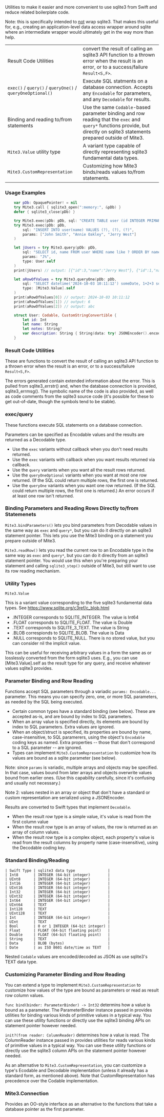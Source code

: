 Utilities to make it easier and more convenient to use sqlite3 from Swift and
reduce related boilerplate code.

Note: this is specifically intended to <u>not</u> wrap sqlite3. That makes this useful for, e.g., creating an application-level data access wrapper
around sqlite where an intermediate wrapper would ultimately get in the way more than help.

| | |
|-|-|
| Result Code Utilities | convert the result of calling an sqlite3 API function to a thrown error when the result is an error, or to a success/failure `Result<S,F>`. |
| `exec()` / `query()` / `queryOne()` / `queryOneOptional()` | Execute SQL statments on a database connection. Accepts any `Encodable` for parameters, and any `Decodable` for results. |
| Binding and reading to/from statements | Use the same `Codable`-based parameter binding and row reading that the `exec` and `query*` functions provide, but directly on sqlite3 statements prepared outside of Mite3.|
| `Mite3.Value` utility type| A variant type capable of directly representing sqlite3 fundamental data types. |
| `Mite3.CustomRepresentation` | Customizing how Mite3 binds/reads values to/from statements. |

### Usage Examples ###


```swift
    var pDb: OpaquePointer! = nil
    try Mite3.call { sqlite3_open(":memory:", &pDb) }
    defer { sqlite3_close(pDb) }

    try Mite3.exec(pDb: pDb, sql: "CREATE TABLE user (id INTEGER PRIMARY KEY AUTOINCREMENT, name TEXT)")
    try Mite3.exec(pDb: pDb,
        sql: "INSERT INTO user(name) VALUES (?), (?), (?)",
        params: ["John Smith", "Annie Oakley", "Jerry West"]
    )

    let jUsers = try Mite3.query(pDb: pDb,
        sql: "SELECT id, name FROM user WHERE name like ? ORDER BY name",
        params: "J%",
        type: User.self
    )
    print(jUsers) // output: [{"id":3,"name":"Jerry West"}, {"id":1,"name":"John Smith"}]

    let aRowOfValues = try Mite3.queryOne(pDb: pDb,
        sql: "SELECT datetime('2024-10-03 10:11:12') someDate, 1+2+3 someNum, 'abc' someStr",
        type: [Mite3.Value].self
    )
    print(aRowOfValues[0]) // output: 2024-10-03 10:11:12
    print(aRowOfValues[1]) // output: 6
    print(aRowOfValues[2]) // output: abc

    struct User: Codable, CustomStringConvertible {
        let id: Int
        let name: String
        let notes: String?
        var description: String { String(data: try! JSONEncoder().encode(self), encoding: .utf8)! }
    }
```

### Result Code Utilities ###

These are functions to convert the result of calling an sqlite3 API function to a thrown error when
the result is an error, or to a success/failure `Result<S,F>`.

The errors generated contain extended information about the error. This is pulled from sqlite3_errstr() and, when the database
connection is provided, sqlite3_errmsg(). The symbolic name of the code is also provided, as well as code comments from
the sqlite3 source code (it's possible for these to get out-of-date, though the symbols tend to be stable).

### exec/query ###

These functions execute SQL statements on a database connection.

Parameters can be specified as Encodable values and the results are returned as a Decodable type.

- Use the `exec` variants without callback when you don't need results returned.
- Use the `exec` variants with callback when you want results returned via callback.
- Use the `query` variants when you want all the result rows returned.
- Use the `queryOneOptional` variants when you want at most one row returned. (If the SQL could return multiple rows, the first one is returned.
- Use the `queryOne` variants when you want one row returned. (If the SQL could return multiple rows, the first one is returned.) An error occurs if
at least one row isn't returned.

### Binding Parameters and Reading Rows Directly to/from Statemenets ###

`Mite3.bindParameters()` lets you bind parameters from Decodable values in the same way as `exec` and `query*`, but you
can do it directly on an sqlite3 statement pointer. This lets you use the Mite3 binding on a statement you prepare outside of Mite3.

`Mite3.readRow()` lets you read the current row to an Encodable type in the same way as `exec` and `query*`, but you
can do it directly from an sqlite3 statement pointer. You would use this when you're preparing your statement and calling
`sqlite3_step()` outside of Mite3, but still want to use its row reading mechanism.

### Utility Types ###

`Mite3.Value`

This is a variant value corresponding to the five sqlite3 fundamental data types.
See https://www.sqlite.org/c3ref/c_blob.html

- .INTEGER corresponds to SQLITE_INTEGER. The value is Int64
- .FLOAT corresponds to SQLITE_FLOAT. The value is Double
- .TEXT corresponds to SQLITE_3_TEXT. The value is String
- .BLOB correspionds to SQLITE_BLOB. The value is Data
- .NULL corresponds to SQLITE_NULL. There is no stored value, but you can consider nil the implicit value.

This can be useful for receiving arbitrary values in a form the same as or losslessly converted from the form sqlite3 uses.
E.g., you can use [Mite3.Value].self as the result type for any query, and receive whatever values sqlite3 provides.

### Parameter Binding and Row Reading ###

Functions accept SQL parameters through a variadic `params: Encodable...` parameter.
This means you can specify zero, one, or more SQL parameters, as needed by the SQL being
executed.

- Certain common types have a standard binding (see below). These are accepted as-is, and
  are bound by index to SQL parameters.
- When an array value is specified directly, its elements are bound by index to SQL parameters.
  Extra values are ignored.
- When an object/struct is specified, its properties are bound by name, case-insensitive, to SQL
  paramerers, using the object's `Encodable` coding keys as named. Extra properties -- those
  that don't correspond to a SQL parameter -- are ignored.
- Types can implement  `Mite3.CustomRepresentation` to customize how its values
  are bound as a sqlite parameter (see below).

Note: since `params` is variadic, multiple arrays and objects may be specified. In that case, values
bound from later arrays and objects overwrite values bound from earlier ones. (Use this capability
carefully, since it's confusing and usually not necessary.)

Note 2: values nested in an array or object that don't have a standard or custom representation
are serialized using a JSONEncoder.

Results are converted to Swift types that implement `Decodable`.

- When the result row type is a simple value, it's value is read from the first column value
- When the result row type is an array of values, the row is returned as an array of column values.
- When the result row type is a complex object, each property's value is read from the result columns by
  property name (case-insensitive), using the Decodable coding key.

### Standard Binding/Reading ###

    | Swift Type | sqlite3 data type               |
    | Int8       | INTEGER (64-bit integer)        |
    | UInt8      | INTEGER (64-bit integer)        |
    | Int16      | INTEGER (64-bit integer)        |
    | UInt16     | INTEGER (64-bit integer)        |
    | Int32      | INTEGER (64-bit integer)        |
    | UInt32     | INTEGER (64-bit integer)        |
    | Int64      | INTEGER (64-bit integer)        |
    | UInt64     | TEXT                            |
    | Int128     | TEXT                            |
    | UInt128    | TEXT                            |
    | Int        | INTEGER (64-bit integer)        |
    | UInt       | TEXT                            |
    | Bool       | 0 or 1 INTEGER (64-bit integer) |
    | Float      | FLOAT (64-bit floating point)   |
    | Double     | FLOAT (64-bit floating point)   |
    | String     | TEXT                            |
    | Data       | BLOB (bytes)                    |
    | Date       | as ISO 8601 date/time as TEXT   |

Nested `Codable` values are encoded/decoded as JSON as use sqlite3's TEXT data type.

### Customizing Parameter Binding and Row Reading ###

You can extend a type to implement `Mite3.CustomRepresentation` to customize how values of
the type are bound as parameters or read as result row column values.

`func bind(binder: ParameterBinder) -> Int32` determins how a value is bound as a parameter.
The ParameterBinder instance passed in provides utilities for binding various kinds of primitive values in a typical way.
You can use these utility functions or directly use the sqlite3 binding APIs on statement pointer however needed.

`init?(from reader: ColumnReader)` determines how a value is read.
The ColumnReader instance passed in provides utilities for reads various kinds of primitive values in a typical way.
You can use these utility functions or directly use the sqlite3 column APIs on the statement pointer however needed.

As an alternative to  `Mite3.CustomRepresentation`, you can customize a type's Ecodable and Decodable
implenentation (unless it already has a standard form, as mentioned above). Note that CustomRepresentation has
precedence over the Codable implementation.

### Mite3.Connection ###

Provides an OO-style interface as an alternative to the functions that take a database pointer as the first parameter.
